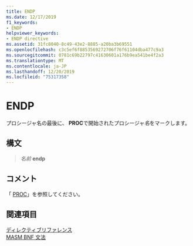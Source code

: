 ```yaml
---
title: ENDP
ms.date: 12/17/2019
f1_keywords:
- ENDP
helpviewer_keywords:
- ENDP directive
ms.assetid: 31fc8040-8c49-43e2-8885-a20ba3b69551
ms.openlocfilehash: c3c5ef6f8853569272706f76f61104dba477c9a3
ms.sourcegitcommit: 0781c69b22797c41630601a176b9ea541be4f2a3
ms.translationtype: MT
ms.contentlocale: ja-JP
ms.lasthandoff: 12/20/2019
ms.locfileid: "75317358"
---
```

# <a name="endp"></a>ENDP

プロシージャ名の最後に、 **PROC**で開始されたプロシージャ*名*をマークします。

## <a name="syntax"></a>構文

> *名前* **endp**

## <a name="remarks"></a>コメント

「 [PROC](proc.md)」を参照してください。

## <a name="see-also"></a>関連項目

[ディレクティブリファレンス](directives-reference.md)\
[MASM BNF 文法](masm-bnf-grammar.md)

